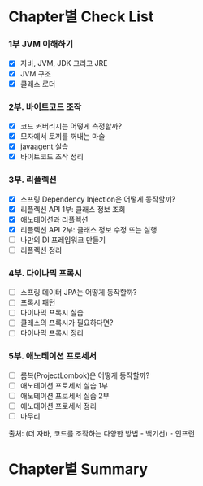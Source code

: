 # Chapter별 Check List
### 1부 JVM 이해하기
- [x] 자바, JVM, JDK 그리고 JRE
- [x] JVM 구조
- [x] 클래스 로더
### 2부. 바이트코드 조작
- [x] 코드 커버리지는 어떻게 측정할까?
- [x] 모자에서 토끼를 꺼내는 마술
- [x] javaagent 실습
- [x] 바이트코드 조작 정리
### 3부. 리플렉션
- [x] 스프링 Dependency Injection은 어떻게 동작할까?
- [x] 리플렉션 API 1부: 클래스 정보 조회
- [x] 애노테이션과 리플렉션
- [x] 리플렉션 API 2부: 클래스 정보 수정 또는 실행
- [ ] 나만의 DI 프레임워크 만들기
- [ ] 리플렉션 정리
### 4부. 다이나믹 프록시
- [ ] 스프링 데이터 JPA는 어떻게 동작할까?
- [ ] 프록시 패턴
- [ ] 다이나믹 프록시 실습
- [ ] 클래스의 프록시가 필요하다면?
- [ ] 다이나믹 프록시 정리
### 5부. 애노테이션 프로세서
- [ ] 롬복(ProjectLombok)은 어떻게 동작할까?
- [ ] 애노테이션 프로세서 실습 1부
- [ ] 애노테이션 프로세서 실습 2부
- [ ] 애노테이션 프로세서 정리
- [ ] 마무리

출처: (더 자바, 코드를 조작하는 다양한 방법 - 백기선) - 인프런

# Chapter별 Summary
